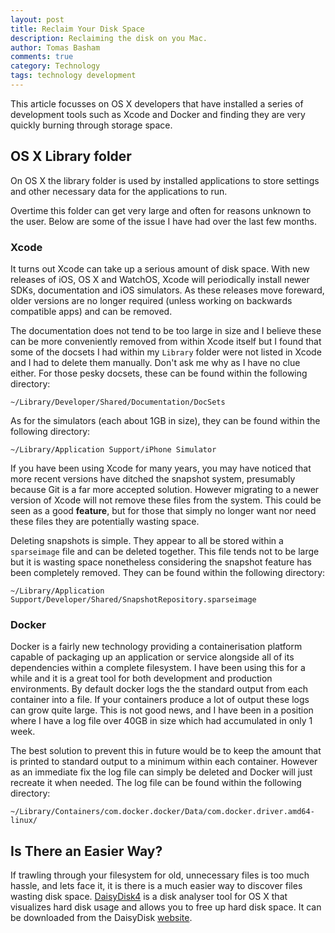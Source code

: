 ```yaml
---
layout: post
title: Reclaim Your Disk Space
description: Reclaiming the disk on you Mac.
author: Tomas Basham
comments: true
category: Technology
tags: technology development
---
```

This article focusses on OS X developers that have installed a series of development tools such as Xcode and Docker and finding they are very quickly burning through storage space.

## OS X Library folder

On OS X the library folder is used by installed applications to store settings and other necessary data for the applications to run.

Overtime this folder can get very large and often for reasons unknown to the user. Below are some of the issue I have had over the last few months.

### Xcode

It turns out Xcode can take up a serious amount of disk space. With new releases of iOS, OS X and WatchOS, Xcode will periodically install newer SDKs, documentation and iOS simulators. As these releases move foreward, older versions are no longer required (unless working on backwards compatible apps) and can be removed.

The documentation does not tend to be too large in size and I believe these can be more conveniently removed from within Xcode itself but I found that some of the docsets I had within my `Library` folder were not listed in Xcode and I had to delete them manually. Don't ask me why as I have no clue either. For those pesky docsets, these can be found within the following directory:

`~/Library/Developer/Shared/Documentation/DocSets`

As for the simulators (each about 1GB in size), they can be found within the following directory:

`~/Library/Application Support/iPhone Simulator`

If you have been using Xcode for many years, you may have noticed that more recent versions have ditched the snapshot system, presumably because Git is a far more accepted solution. However migrating to a newer version of Xcode will not remove these files from the system. This could be seen as a good **feature**, but for those that simply no longer want nor need these files they are potentially wasting space.

Deleting snapshots is simple. They appear to all be stored within a `sparseimage` file and can be deleted together. This file tends not to be large but it is wasting space nonetheless considering the snapshot feature has been completely removed. They can be found within the following directory:

`~/Library/Application Support/Developer/Shared/SnapshotRepository.sparseimage`

### Docker

Docker is a fairly new technology providing a containerisation platform capable of packaging up an application or service alongside all of its dependencies within a complete filesystem. I have been using this for a while and it is a great tool for both development and production environments. By default docker logs the the standard output from each container into a file. If your containers produce a lot of output these logs can grow quite large. This is not good news, and I have been in a position where I have a log file over 40GB in size which had accumulated in only 1 week.

The best solution to prevent this in future would be to keep the amount that is printed to standard output to a minimum within each container. However as an immediate fix the log file can simply be deleted and Docker will just recreate it when needed. The log file can be found within the following directory:

`~/Library/Containers/com.docker.docker/Data/com.docker.driver.amd64-linux/`

## Is There an Easier Way?

If trawling through your filesystem for old, unnecessary files is too much hassle, and lets face it, it is there is a much easier way to discover files wasting disk space. [DaisyDisk4](https://daisydiskapp.com/) is a disk analyser tool for OS X that visualizes hard disk usage and allows you to free up hard disk space. It can be downloaded from the DaisyDisk [website](https://daisydiskapp.com/).

